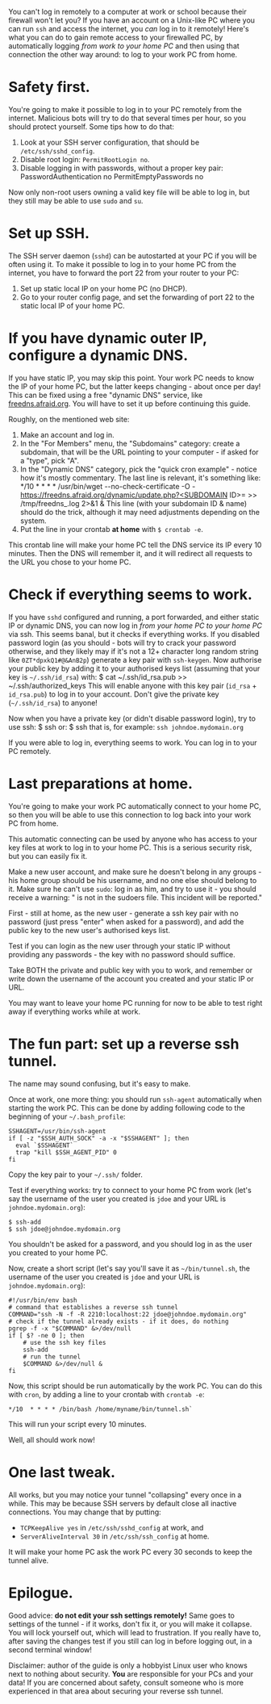 You can't log in remotely to a computer at work or school because their firewall won't let you?
If you have an account on a Unix-like PC where you can run `ssh` and access the internet, you *can* log in to it remotely!
Here's what you can do to gain remote access to your firewalled PC, by automatically logging *from work to your home PC* and then using that connection the other way around: to log to your work PC from home.

# Safety first.

You're going to make it possible to log in to your PC remotely from the internet.
Malicious bots will try to do that several times per hour, so you should protect yourself.
Some tips how to do that:

1. Look at your SSH server configuration, that should be `/etc/ssh/sshd_config`.
1. Disable root login: `PermitRootLogin no`.
1. Disable logging in with passwords, without a proper key pair:
    PasswordAuthentication no
    PermitEmptyPasswords no

Now only non-root users owning a valid key file will be able to log in, but they still may be able to use `sudo` and `su`.

# Set up SSH.

The SSH server daemon (`sshd`) can be autostarted at your PC if you will be often using it.
To make it possible to log in to your home PC from the internet, you have to forward the port 22 from your router to your PC:

1. Set up static local IP on your home PC (no DHCP).
1. Go to your router config page, and set the forwarding of port 22 to the static local IP of your home PC.

# If you have dynamic outer IP, configure a dynamic DNS.

If you have static IP, you may skip this point.
Your work PC needs to know the IP of your home PC, but the latter keeps changing - about once per day!
This can be fixed using a free "dynamic DNS" service, like [freedns.afraid.org](https://freedns.afraid.org/).
You will have to set it up before continuing this guide.

Roughly, on the mentioned web site:

1. Make an account and log in.
1. In the "For Members" menu, the "Subdomains" category: create a subdomain, that will be the URL pointing to your computer - if asked for a "type", pick "A".
1. In the "Dynamic DNS" category, pick the "quick cron example" - notice how it's mostly commentary. The last line is relevant, it's something like:  
    */10 * * * * /usr/bin/wget --no-check-certificate -O - https://freedns.afraid.org/dynamic/update.php?<SUBDOMAIN ID>= >> /tmp/freedns_<SUBDOMAIN NAME>.log 2>&1 &
This line (with your subdomain ID & name) should do the trick, although it may need adjustments depending on the system.
1. Put the line in your crontab **at home** with `$ crontab -e`.

This crontab line will make your home PC tell the DNS service its IP every 10 minutes.
Then the DNS will remember it, and it will redirect all requests to the URL you chose to your home PC.

# Check if everything seems to work.

If you have `sshd` configured and running, a port forwarded, and either static IP or dynamic DNS, you can now log in *from your home PC to your home PC* via ssh.
This seems banal, but it checks if everything works.
If you disabled password login (as you should - bots will try to crack your password otherwise, and they likely may if it's not a 12+ character long random string like `0ZT*dpxkQ1#@&AnB2p`) generate a key pair with `ssh-keygen`.
Now authorise your public key by adding it to your authorised keys list (assuming that your key is `~/.ssh/id_rsa`) with:
    $ cat ~/.ssh/id_rsa.pub >> ~/.ssh/authorized_keys
This will enable anyone with this key pair (`id_rsa` + `id_rsa.pub`) to log in to your account.
Don't give the private key (`~/.ssh/id_rsa`) to anyone!

Now when you have a private key (or didn't disable password login), try to use ssh:
    $ ssh <YOUR STATIC IP>
or:
    $ ssh <YOUR DYNAMIC DNS URL>
that is, for example: `ssh johndoe.mydomain.org`

If you were able to log in, everything seems to work.
You can log in to your PC remotely.

# Last preparations at home.

You're going to make your work PC automatically connect to your home PC, so then you will be able to use this connection to log back into your work PC from home.

This automatic connecting can be used by anyone who has access to your key files at work to log in to your home PC.
This is a serious security risk, but you can easily fix it.

Make a new user account, and make sure he doesn't belong in any groups - his home group should be his username, and no one else should belong to it.
Make sure he can't use `sudo`: log in as him, and try to use it - you should receive a warning: "<USERNAME> is not in the sudoers file.  This incident will be reported."

First - still at home, as the new user - generate a ssh key pair with no password (just press "enter" when asked for a password), and add the public key to the new user's authorised keys list.

Test if you can login as the new user through your static IP without providing any passwords - the key with no password should suffice.

Take BOTH the private and public key with you to work, and remember or write down the username of the account you created and your static IP or URL.

You may want to leave your home PC running for now to be able to test right away if everything works while at work.

# The fun part: set up a reverse ssh tunnel.

The name may sound confusing, but it's easy to make.

Once at work, one more thing: you should run `ssh-agent` automatically when starting the work PC.
This can be done by adding following code to the beginning of your `~/.bash_profile`:

    SSHAGENT=/usr/bin/ssh-agent
    if [ -z "$SSH_AUTH_SOCK" -a -x "$SSHAGENT" ]; then
      eval `$SSHAGENT`
      trap "kill $SSH_AGENT_PID" 0
    fi

Copy the key pair to your `~/.ssh/` folder.

Test if everything works: try to connect to your home PC from work (let's say the username of the user you created is `jdoe` and your URL is `johndoe.mydomain.org`):

    $ ssh-add
    $ ssh jdoe@johndoe.mydomain.org

You shouldn't be asked for a password, and you should log in as the user you created to your home PC.

Now, create a short script (let's say you'll save it as `~/bin/tunnel.sh`, the username of the user you created is `jdoe` and your URL is `johndoe.mydomain.org`):

    #!/usr/bin/env bash
    # command that establishes a reverse ssh tunnel
    COMMAND="ssh -N -f -R 2210:localhost:22 jdoe@johndoe.mydomain.org"
    # check if the tunnel already exists - if it does, do nothing
    pgrep -f -x "$COMMAND" &>/dev/null
    if [ $? -ne 0 ]; then
        # use the ssh key files
        ssh-add
        # run the tunnel
        $COMMAND &>/dev/null &
    fi

Now, this script should be run automatically by the work PC.
You can do this with `cron`, by adding a line to your crontab with `crontab -e`:

    */10  * * * * /bin/bash /home/myname/bin/tunnel.sh`

This will run your script every 10 minutes.

Well, all should work now!

# One last tweak.

All works, but you may notice your tunnel "collapsing" every once in a while.
This may be because SSH servers by default close all inactive connections.
You may change that by putting:

* `TCPKeepAlive yes` in `/etc/ssh/sshd_config` at work, and 
* `ServerAliveInterval 30` in `/etc/ssh/ssh_config` at home.

It will make your home PC ask the work PC every 30 seconds to keep the tunnel alive.

# Epilogue.

Good advice: **do not edit your ssh settings remotely!**
Same goes to settings of the tunnel - if it works, don't fix it, or you will make it collapse.
You will lock yourself out, which will lead to frustration.
If you really have to, after saving the changes test if you still can log in before logging out, in a second terminal window!

Disclaimer: author of the guide is only a hobbyist Linux user who knows next to nothing about security.
**You** are responsible for your PCs and your data!
If you are concerned about safety, consult someone who is more experienced in that area about securing your reverse ssh tunnel.
